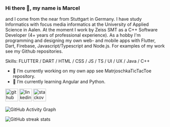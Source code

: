 ### Hi there 👋, my name is Marcel
and I come from the near from Stuttgart in Germany. I have study Informatics with focus media informatics at the University of Applied Science in Aalen. At the moment I work by Zeiss SMT as a C++ Software Developer (4+ years of professional experience). As a hobby I'm programming and designing my own web- and mobile apps with Flutter, Dart, Firebase, Javascript/Typescript and Node.js. For examples of my work see my Github repositories.

Skills: FLUTTER / DART / HTML / CSS / JS / TS / UI / UX / Java / C++

- 🔭 I’m currently working on my own app see MatrjoschkaTicTacToe repository. 
- 🌱 I’m currently learning Angular and Python.

[<img src='https://cdn.jsdelivr.net/npm/simple-icons@3.0.1/icons/github.svg' alt='github' height='40'>](https://github.com/Marcel9494)  [<img src='https://cdn.jsdelivr.net/npm/simple-icons@3.0.1/icons/linkedin.svg' alt='linkedin' height='40'>](https://www.linkedin.com/in/marcel-geirhos-544a56140/)  [<img src='https://cdn.jsdelivr.net/npm/simple-icons@3.0.1/icons/stackoverflow.svg' alt='stackoverflow' height='40'>](https://stackoverflow.com/users/15943768/marci)  

![GitHub Activity Graph](https://activity-graph.herokuapp.com/graph?username=Marcel9494)  

![GitHub streak stats](https://github-readme-streak-stats.herokuapp.com/?user=Marcel9494)  



